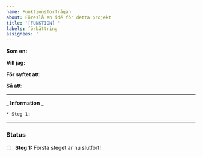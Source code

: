 ```yaml
---
name: Funktionsförfrågan
about: Föreslå en idé för detta projekt
title: '[FUNKTION] '
labels: förbättring
assignees: ''
---
```


**Som en:**

**Vill jag:**

**För syftet att:**

**Så att:**

---

**_ Information _**

    * Steg 1:

---

### **Status**

- [ ] **Steg 1:** Första steget är nu slutfört!

